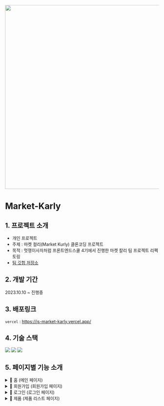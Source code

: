   <img src="https://github.com/HYBEN09/JS-Market-Karly/assets/104710243/bcae301c-72aa-4e21-a44d-0287d1ad2ff0" width="900" height="600">
  
# Market-Karly

## 1. 프로젝트 소개

- 개인 프로젝트
- 주제 : 마켓 컬리(Market Kurly) 클론코딩 프로젝트
- 목적 : 멋쟁이사자처럼 프론트엔드스쿨 4기에서 진행한 마켓 칼리 팀 프로젝트 리펙토링
- [팀 깃헙 저장소](https://github.com/likelion-LAB12-VainillaProject/market-karly)

## 2. 개발 기간
2023.10.10 ~ 진행중

## 3. 배포링크
`vercel` : https://js-market-karly.vercel.app/


## 4. 기술 스택 
<div>
  <img src="https://img.shields.io/badge/html5-E34F26?style=for-the-badge&logo=html5&logoColor=white">
<img src="https://img.shields.io/badge/css3-1572B6?style=for-the-badge&logo=css3&logoColor=white">
<img src="https://img.shields.io/badge/javascript-F7DF1E?style=for-the-badge&logo=javascript&logoColor=black">
</div>

## 5. 페이지별 기능 소개
<details>
  <summary>📃 홈 (메인 페이지) </summary>
  <table>
    <tr>
      <td width="300">
        <h4>✅ 상단 헤더 베너 </h4>
        <h5> 상단 배너 닫는 기능</h5>
        <p>1) 닫기 버튼 클릭시 상단 배너의 display 스타일 속성을 'none'으로 설정하여, 배너를 화면에서 숨김</p>
      </td>
      <td width="700">
        <img src="https://github.com/HYBEN09/JS-Market-Karly/assets/104710243/47a29fa7-6939-466a-a2d7-8c629b6ad088"/>
      </td>        
    </tr>
    <tr>
      <td width="300">
        <h4>✅ 상단 헤더의 메뉴 </h4>
         <h5>드롭다운 메뉴의 표시와 숨김을 제어하는 기능</h5>
        <p>1) 클로저(closure)를 이용하여 자신의 스코프에 있는 isEnter 변수의 상태를 기억하고 변경</p>
        <p>2) 'mouseover'와 'focus' 이벤트 발생 시에는 handler 함수가 실행되도록 설정, 'mouseout'와 'blur' 이벤트 발생 시에도 동일하게 처리</p>
      </td>
      <td width="700">
           <img src="https://github.com/HYBEN09/JS-Market-Karly/assets/104710243/e657e58d-f59e-416d-a623-345e583ce78c"/>   
      </td>       
    </tr>
    <tr>
      <td width="300">
         <h4>✅ 메인 케로셀</h4>
         <h5>Swiper를 사용하여 슬라이더를 생성</h5>
        <p>1) 다음'과 '이전' 버튼을 사용하여 다음/이전 슬라이더 보여주기</p>
      </td>
      <td width="700">
        <img src="https://github.com/HYBEN09/JS-Market-Karly/assets/104710243/2c75f8bd-65d2-4e5c-9062-d42845234a94"/>   
      </td>        
    </tr>
   </table>
</details>

<details>
  <summary>📃 회원가입 (회원가입 페이지)</summary>
  <table>
    <tr>
      <td width="400">
        <h4> ✅ 회원가입 하기</h4>
        <p>1)아이디, 비밀번호, 이메일, 휴대폰 번호 등 각 필드마다 정규 표현식을 사용하여 입력 형식이 올바른지 확인</p>
        <p>2)이벤트 핸들링을 사용하여 사용자가 입력한 정보의 유효성을 실시간으로 검사 <br/> 
          - 'input' 이벤트는 사용자가 폼 필드에 값을 입력할 때마다 발생 <br/> 
          - 각 폼 필드에 대해 조건을 만족하는지 확인하고, 그렇지 않으면 오류 메시지를 보여주고 해당 필드의 테두리 색상을 변경 <br/> 
          - 모든 유효성 검사를 통과하면 해당 필드 테두리 색상을 파란색으로 변경하고 오류 메시지를 제거</p>
      </td>
      <td width="600">
          <img src="https://github.com/HYBEN09/JS-Market-Karly/assets/104710243/d579da55-accf-4c8c-9b42-d2fba121f80b"/>
      </td>        
    </tr>
    <tr>
      <td width="400">
        <h4>✅ 회원가입 하기</h4>
        <p>1) 전체 동의 체크박스 기능</p>
        <p>2) Daum Postcode 서비스를 활용하여 주소검색 창 띄우기(daum API)</p>
        <p>3) 회원가입 완료시 이름 로컬 스토리지에 저장 </p>
      </td>
      <td width="600">
             <img src="https://github.com/HYBEN09/JS-Market-Karly/assets/104710243/bb225574-8c0d-4a43-b13a-e3e75f9c55dd"/>   
      </td>  
    </tr>
  </table>
</details>

<details>
  <summary>📃 로그인 (로그인 페이지)</summary>
  <table>
    <tr>
      <td width="500">
        <h4> ✅ 로그인 하기</h4>
        <h5>로그인 버튼을 클릭했을 때 사용자가 입력한 아이디와 비밀번호를 검사하여 로그인 과정을 처리</h5>
        <p>1)로컬 스토리지에 저장된 사용자 정보가 없거나, 저장된 아이디나 비밀번호가 입력한 값과 일치하지 않으면 '로그인 실패' 메시지를 보여주기 </p>
        <p>2)모든 검사를 통과하면 '로그인 성공' 메시지를 보여주고 홈 페이지('/')로 이동 </p>
      </td>
      <td width="500">
          <img src="https://github.com/HYBEN09/JS-Market-Karly/assets/104710243/55509d94-3849-4420-a5c7-e1d1bce3c9d6"/>
      </td>        
    </tr>
    <tr>
      <td width="500">
        <h4>✅ 로그인 하기</h4>
         <h5>페이지가 로드될 때 로그인 상태를 확인하고, 해당 상태에 따라 화면의 내용을 업데이트하는 기능</h5>
        <p>1) 로컬 스토리지에서 사용자 정보를 가져오기</p>
        <p>2) 사용자 정보가 있다면, "로그인"과 "회원가입" 링크의 텍스트를 각각 사용자 이름과 "로그아웃"으로 변경</p>
         <p>2)로그아웃을 하면 로컬 스토리지에서 사용자 정보를 삭제</p>
      </td>
      <td width="500">
          <img src="https://github.com/HYBEN09/JS-Market-Karly/assets/104710243/153beb16-ef7f-4a6d-9f78-0349c748f27a"/>   
      </td>        
    </tr>
  </table>
</details>

<details>
  <summary>📃 제품 (제품 리스트 페이지)</summary>
  <table>
    <tr>
      <td width="500">
        <h4> ✅ 제품 메뉴 드롭다운 </h4>
        <h5> 메뉴 클릭에 따른 토글 기능을 구현 </h5>
        <p>1)메뉴 클릭에 따라 해당 메뉴 아이템과 관련 리스트를 표시하거나 숨기는 토글 기능을 구현 </p>
        <p>2)이벤트 리스너를 사용하여 각 토글 버튼이 클릭되었을 때 동작하도록 설정 </p>
      </td>
      <td width="500">
          <img src="https://github.com/HYBEN09/JS-Market-Karly/assets/104710243/d8d70280-ace7-4d6b-a83a-94729c83d21a"/>
      </td>        
    </tr>
    <tr>
      <td width="500">
        <h4> ✅ 제품 나열</h4>
        <h5> 제품 리스트를 동적으로 생성 </h5>
        <p>1) JSON Server 설정 및 실행 </p>
        <p>2)fetch를 사용하여 상품 데이터 요청 및 수신</p>
				<p>3)불러온 상품 데이터(JSON 형태)은 웹 페이지에 동적으로 나열</p>
				<p>4)불러온 상품 데이터는 웹 페이지에 동적으로 나열되기 위해 HTML로 변환되고 화면에 표시</p>
      </td>
      <td width="500">
          <img src="https://github.com/HYBEN09/JS-Market-Karly/assets/104710243/c81ffd41-2e2f-499a-bffa-1308f4de0c21"/>
      </td>
    </tr>
		<tr>
      <td width="500">
        <h4> ✅ 장바구니 팝업</h4>
        <h5> 장바구니 팝업을 동적으로 생성 </h5>
         <p>1)선택한 상품(item)에 대한 정보를 받아서 장바구니 팝업 HTML을 생성하고 화면에 추가 </p>
         <p>2)'취소' 버튼 클릭 시 장바구니 팝업 닫기</p>
				 <p>3) 클릭한 상품 정보를 받아서, 해당 팝업의 내용(상품 이름, 가격 등)을 갱신</p> 
				 <p>4)'+' 버튼 클릭 시 상품 개수가 증가하며 '-' 버튼 클릭 시 상품 개수가 감소</p>
		 	 	 <p>3)  특정 상품을 선택하여 '장바구니' 버튼을 클릭시 그 정보를 로컬 스토리지에 저장</p> 
      </td>
      <td width="500">
          <img src="https://github.com/HYBEN09/JS-Market-Karly/assets/104710243/f59e9eee-b60b-46e1-ba53-3c561e6fdfe2"/>
      </td>        
    </tr>
  </table>
</details>





